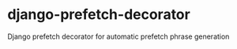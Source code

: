 django-prefetch-decorator
=========================

Django prefetch decorator for automatic prefetch phrase generation
